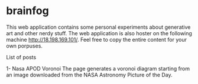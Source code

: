 # brainfog
This web application contains some personal experiments about generative art and other nerdy stuff.
The web application is also hoster on the following machine http://18.198.169.101/.
Feel free to copy the entire content for your own porpuses.

List of posts 

1- Nasa APOD Voronoi
The page generates a voronoi diagram starting from an image downloaded from the NASA Astronomy Picture of the Day.
